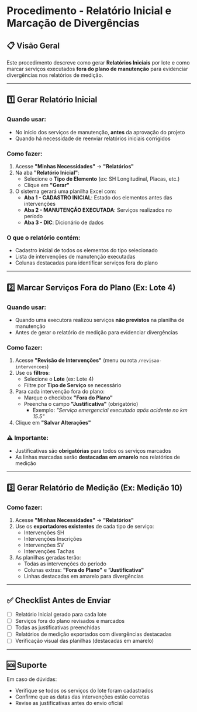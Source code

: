 # Procedimento - Relatório Inicial e Marcação de Divergências

## 📋 Visão Geral

Este procedimento descreve como gerar **Relatórios Iniciais** por lote e como marcar serviços executados **fora do plano de manutenção** para evidenciar divergências nos relatórios de medição.

---

## 1️⃣ Gerar Relatório Inicial

### Quando usar:
- No início dos serviços de manutenção, **antes** da aprovação do projeto
- Quando há necessidade de reenviar relatórios iniciais corrigidos

### Como fazer:

1. Acesse **"Minhas Necessidades"** → **"Relatórios"**
2. Na aba **"Relatório Inicial"**:
   - Selecione o **Tipo de Elemento** (ex: SH Longitudinal, Placas, etc.)
   - Clique em **"Gerar"**
3. O sistema gerará uma planilha Excel com:
   - **Aba 1 - CADASTRO INICIAL**: Estado dos elementos antes das intervenções
   - **Aba 2 - MANUTENÇÃO EXECUTADA**: Serviços realizados no período
   - **Aba 3 - DIC**: Dicionário de dados

### O que o relatório contém:
- Cadastro inicial de todos os elementos do tipo selecionado
- Lista de intervenções de manutenção executadas
- Colunas destacadas para identificar serviços fora do plano

---

## 2️⃣ Marcar Serviços Fora do Plano (Ex: Lote 4)

### Quando usar:
- Quando uma executora realizou serviços **não previstos** na planilha de manutenção
- Antes de gerar o relatório de medição para evidenciar divergências

### Como fazer:

1. Acesse **"Revisão de Intervenções"** (menu ou rota `/revisao-intervencoes`)
2. Use os **filtros**:
   - Selecione o **Lote** (ex: Lote 4)
   - Filtre por **Tipo de Serviço** se necessário
3. Para cada intervenção fora do plano:
   - Marque o checkbox **"Fora do Plano"**
   - Preencha o campo **"Justificativa"** (obrigatório)
     - Exemplo: _"Serviço emergencial executado após acidente no km 15.5"_
4. Clique em **"Salvar Alterações"**

### ⚠️ Importante:
- Justificativas são **obrigatórias** para todos os serviços marcados
- As linhas marcadas serão **destacadas em amarelo** nos relatórios de medição

---

## 3️⃣ Gerar Relatório de Medição (Ex: Medição 10)

### Como fazer:

1. Acesse **"Minhas Necessidades"** → **"Relatórios"**
2. Use os **exportadores existentes** de cada tipo de serviço:
   - Intervenções SH
   - Intervenções Inscrições
   - Intervenções SV
   - Intervenções Tachas
3. As planilhas geradas terão:
   - Todas as intervenções do período
   - Colunas extras: **"Fora do Plano"** e **"Justificativa"**
   - Linhas destacadas em amarelo para divergências

---

## ✅ Checklist Antes de Enviar

- [ ] Relatório Inicial gerado para cada lote
- [ ] Serviços fora do plano revisados e marcados
- [ ] Todas as justificativas preenchidas
- [ ] Relatórios de medição exportados com divergências destacadas
- [ ] Verificação visual das planilhas (destacadas em amarelo)

---

## 🆘 Suporte

Em caso de dúvidas:
- Verifique se todos os serviços do lote foram cadastrados
- Confirme que as datas das intervenções estão corretas
- Revise as justificativas antes do envio oficial
